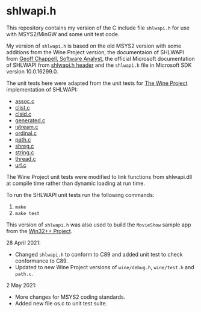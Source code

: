 # shlwapi.h 

This repository contains my version of the C include file `shlwapi.h` for use with MSYS2/MinGW and some unit test code.

My version of `shlwapi.h` is based on the old MSYS2 version with some additions from the Wine Project version, the
documentaion of SHLWAPI from [Geoff Chappell, Software Analyst](https://www.geoffchappell.com/studies/windows/shell/shlwapi/index.htm),
the official Microsoft documentation of SHLWAPI from [shlwapi.h header](https://docs.microsoft.com/en-us/windows/win32/api/shlwapi/)
and the `shlwapi.h` file in Microsoft SDK version 10.0.16299.0.

The unit tests here were adapted from the unit tests for [The Wine Project](https://www.winehq.org/) implementation of SHLWAPI:

  * [assoc.c](https://github.com/wine-mirror/wine/blob/master/dlls/shlwapi/tests/assoc.c)
  * [clist.c](https://github.com/wine-mirror/wine/blob/master/dlls/shlwapi/tests/clist.c)
  * [clsid.c](https://github.com/wine-mirror/wine/blob/master/dlls/shlwapi/tests/clsid.c)
  * [generated.c](https://github.com/wine-mirror/wine/blob/master/dlls/shlwapi/tests/generated.c)
  * [istream.c](https://github.com/wine-mirror/wine/blob/master/dlls/shlwapi/tests/istream.c)
  * [ordinal.c](https://github.com/wine-mirror/wine/blob/master/dlls/shlwapi/tests/ordinal.c)
  * [path.c](https://github.com/wine-mirror/wine/blob/master/dlls/shlwapi/tests/path.c)
  * [shreg.c](https://github.com/wine-mirror/wine/blob/master/dlls/shlwapi/tests/shreg.c)
  * [string.c](https://github.com/wine-mirror/wine/blob/master/dlls/shlwapi/tests/string.c)
  * [thread.c](https://github.com/wine-mirror/wine/blob/master/dlls/shlwapi/tests/thread.c)
  * [url.c](https://github.com/wine-mirror/wine/blob/master/dlls/shlwapi/tests/url.c)

The Wine Project unit tests were modified to link functions from shlwapi.dll at compile time rather than dynamic loading at run time.

To run the SHLWAPI unit tests run the following commands:

  1. `make`
  2. `make test`

This version of `shlwapi.h` was also used to build the `MovieShow` sample app from the [Win32++ Project](http://win32-framework.sourceforge.net/).

28 April 2021:

  * Changed `shlwapi.h` to conform to C89 and added unit test to check conformance to C89.
  * Updated to new Wine Project versions of `wine/debug.h`, `wine/test.h` and `path.c`.

2 May 2021:

  * More changes for MSYS2 coding standards.
  * Added new file os.c to unit test suite.
